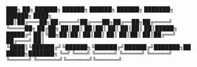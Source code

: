 
███╗   ██╗ ██████╗  ██████╗ ██████╗ ██████╗ ███████╗        ██████╗ 
████╗  ██║██╔═══██╗██╔════╝██╔═══██╗██╔══██╗██╔════╝        ╚════██╗
██╔██╗ ██║██║   ██║██║     ██║   ██║██║  ██║█████╗           █████╔╝
██║╚██╗██║██║   ██║██║     ██║   ██║██║  ██║██╔══╝          ██╔═══╝ 
██║ ╚████║╚██████╔╝╚██████╗╚██████╔╝██████╔╝███████╗███████╗███████╗
╚═╝  ╚═══╝ ╚═════╝  ╚═════╝ ╚═════╝ ╚═════╝ ╚══════╝╚══════╝╚══════╝
                                                                    
                                                                    
                                                                    
                                                                    
                                                                    
                                                                    
                                                                    
                                                                    
                                                                    
                                                                    
                                                                    
                                                                    
                                                                    
                                                                    
                                                                    

